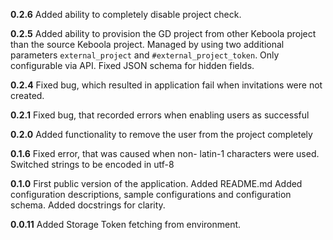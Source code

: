 **0.2.6**
Added ability to completely disable project check.

**0.2.5**
Added ability to provision the GD project from other Keboola project than the source Keboola project.
Managed by using two additional parameters `external_project` and `#external_project_token`. Only configurable via API.
Fixed JSON schema for hidden fields.

**0.2.4**
Fixed bug, which resulted in application fail when invitations were not created.

**0.2.1**
Fixed bug, that recorded errors when enabling users as successful

**0.2.0**
Added functionality to remove the user from the project completely

**0.1.6**
Fixed error, that was caused when non- latin-1 characters were used.
Switched strings to be encoded in utf-8

**0.1.0**
First public version of the application.
Added README.md
Added configuration descriptions, sample configurations and configuration schema.
Added docstrings for clarity.

**0.0.11**
Added Storage Token fetching from environment.